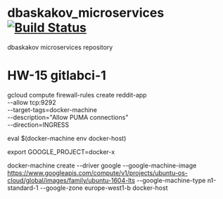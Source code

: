 # dbaskakov_microservices[![Build Status](https://travis-ci.com/Otus-DevOps-2018-09/dbaskakov_microservices.svg?branch=master)](https://travis-ci.com/Otus-DevOps-2018-09/dbaskakov_microservices)
dbaskakov microservices repository

# HW-15 gitlabci-1

 gcloud compute firewall-rules create reddit-app \
 --allow tcp:9292 \
 --target-tags=docker-machine \
 --description="Allow PUMA connections" \
 --direction=INGRESS 

eval $(docker-machine env docker-host) 

export GOOGLE_PROJECT=docker-x

docker-machine create --driver google --google-machine-image https://www.googleapis.com/compute/v1/projects/ubuntu-os-cloud/global/images/family/ubuntu-1604-lts --google-machine-type n1-standard-1 --google-zone europe-west1-b docker-host
